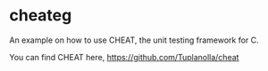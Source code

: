 # cheateg
An example on how to use CHEAT, the unit testing framework for C.

You can find CHEAT here, https://github.com/Tuplanolla/cheat
